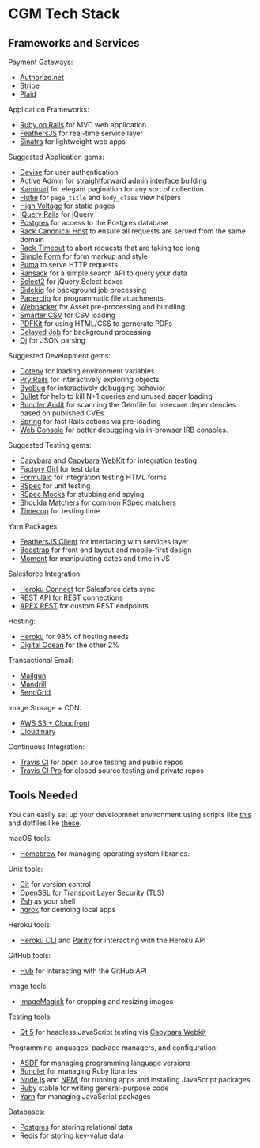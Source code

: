 CGM Tech Stack
==============

Frameworks and Services
----------------------

Payment Gateways:

* [Authorize.net](https://www.authorize.net/)
* [Stripe](https://stripe.com/)
* [Plaid](https://plaid.com/)

Application Frameworks: 

* [Ruby on Rails](http://guides.rubyonrails.org/) for MVC web application
* [FeathersJS](https://docs.feathersjs.com/) for real-time service layer
* [Sinatra](http://www.sinatrarb.com/) for lightweight web apps

Suggested Application gems:

* [Devise](https://github.com/plataformatec/devise) for user authentication
* [Active Admin](https://github.com/activeadmin/activeadmin) for straightforward admin interface building
* [Kaminari](https://github.com/kaminari/kaminari) for elegant pagination for any sort of collection
* [Flutie](https://github.com/thoughtbot/flutie) for `page_title` and `body_class` view
  helpers
* [High Voltage](https://github.com/thoughtbot/high_voltage) for static pages
* [jQuery Rails](https://github.com/rails/jquery-rails) for jQuery
* [Postgres](https://github.com/ged/ruby-pg) for access to the Postgres database
* [Rack Canonical Host](https://github.com/tylerhunt/rack-canonical-host) to
  ensure all requests are served from the same domain
* [Rack Timeout](https://github.com/heroku/rack-timeout) to abort requests that are
  taking too long
* [Simple Form](https://github.com/plataformatec/simple_form) for form markup
  and style
* [Puma](https://github.com/puma/puma) to serve HTTP requests
* [Ransack](https://github.com/activerecord-hackery/ransack) for a simple search API to query your data
* [Select2](https://github.com/argerim/select2-rails) for jQuery Select boxes
* [Sidekiq](http://sidekiq.org/) for background job processing
* [Paperclip](https://github.com/thoughtbot/paperclip) for programmatic file attachments
* [Webpacker](https://github.com/rails/webpacker) for Asset pre-processing and bundling
* [Smarter CSV](https://github.com/tilo/smarter_csv) for CSV loading
* [PDFKit](https://github.com/pdfkit/pdfkit) for using HTML/CSS to gernerate PDFs
* [Delayed Job](https://github.com/collectiveidea/delayed_job) for background processing
* [Oj](https://github.com/ohler55/oj) for JSON parsing

Suggested Development gems:

* [Dotenv](https://github.com/bkeepers/dotenv) for loading environment variables
* [Pry Rails](https://github.com/rweng/pry-rails) for interactively exploring
  objects
* [ByeBug](https://github.com/deivid-rodriguez/byebug) for interactively
  debugging behavior
* [Bullet](https://github.com/flyerhzm/bullet) for help to kill N+1 queries and
  unused eager loading
* [Bundler Audit](https://github.com/rubysec/bundler-audit) for scanning the
  Gemfile for insecure dependencies based on published CVEs
* [Spring](https://github.com/rails/spring) for fast Rails actions via
  pre-loading
* [Web Console](https://github.com/rails/web-console) for better debugging via
  in-browser IRB consoles.

Suggested Testing gems:

* [Capybara](https://github.com/jnicklas/capybara) and
  [Capybara WebKit](https://github.com/thoughtbot/capybara-webkit) for
  integration testing
* [Factory Girl](https://github.com/thoughtbot/factory_girl) for test data
* [Formulaic](https://github.com/thoughtbot/formulaic) for integration testing
  HTML forms
* [RSpec](https://github.com/rspec/rspec) for unit testing
* [RSpec Mocks](https://github.com/rspec/rspec-mocks) for stubbing and spying
* [Shoulda Matchers](https://github.com/thoughtbot/shoulda-matchers) for common
  RSpec matchers
* [Timecop](https://github.com/travisjeffery/timecop) for testing time

Yarn Packages:

* [FeathersJS Client](https://github.com/feathersjs/feathers-client) for interfacing with services layer
* [Boostrap](https://www.npmjs.com/package/bootstrap) for front end layout and mobile-first design
* [Moment](https://momentjs.com/) for manipulating dates and time in JS

Salesforce Integration:

* [Heroku Connect](https://www.heroku.com/connect) for Salesforce data sync
* [REST API](https://developer.salesforce.com/docs/atlas.en-us.api_rest.meta/api_rest/intro_what_is_rest_api.htm) for REST connections
* [APEX REST](https://developer.salesforce.com/page/Creating_REST_APIs_using_Apex_REST) for custom REST endpoints

Hosting:

* [Heroku](https://www.heroku.com/) for 98% of hosting needs
* [Digital Ocean](https://www.digitalocean.com/) for the other 2%

Transactional Email:

* [Mailgun](https://www.mailgun.com/)
* [Mandrill](https://www.mandrill.com/)
* [SendGrid](https://sendgrid.com/)

Image Storage + CDN:

* [AWS S3 + Cloudfront](https://aws.amazon.com/cloudfront/)
* [Cloudinary](https://cloudinary.com/)

Continuous Integration:

* [Travis CI](https://travis-ci.org/) for open source testing and public repos
* [Travis CI Pro](https://travis-ci.com/) for closed source testing and private repos

Tools Needed
------------

You can easily set up your developmnet environment using scripts like [this](https://github.com/thoughtbot/laptop)
and dotfiles like [these](https://github.com/thoughtbot/dotfiles).

macOS tools:

* [Homebrew] for managing operating system libraries.

[Homebrew]: http://brew.sh/

Unix tools:

* [Git] for version control
* [OpenSSL] for Transport Layer Security (TLS)
* [Zsh] as your shell
* [ngrok] for demoing local apps

[Git]: https://git-scm.com/
[OpenSSL]: https://www.openssl.org/
[Zsh]: http://www.zsh.org/
[ngrok]: https://ngrok.com/

Heroku tools:

* [Heroku CLI] and [Parity] for interacting with the Heroku API

[Heroku CLI]: https://devcenter.heroku.com/articles/heroku-cli
[Parity]: https://github.com/thoughtbot/parity

GitHub tools:

* [Hub] for interacting with the GitHub API

[Hub]: http://hub.github.com/

Image tools:

* [ImageMagick] for cropping and resizing images

Testing tools:

* [Qt 5] for headless JavaScript testing via [Capybara Webkit]

[Qt 5]: http://qt-project.org/
[Capybara Webkit]: https://github.com/thoughtbot/capybara-webkit

Programming languages, package managers, and configuration:

* [ASDF] for managing programming language versions
* [Bundler] for managing Ruby libraries
* [Node.js] and [NPM], for running apps and installing JavaScript packages
* [Ruby] stable for writing general-purpose code
* [Yarn] for managing JavaScript packages

[Bundler]: http://bundler.io/
[ImageMagick]: http://www.imagemagick.org/
[Node.js]: http://nodejs.org/
[NPM]: https://www.npmjs.org/
[ASDF]: https://github.com/asdf-vm/asdf
[Ruby]: https://www.ruby-lang.org/en/
[Yarn]: https://yarnpkg.com/en/

Databases:

* [Postgres] for storing relational data
* [Redis] for storing key-value data

[Postgres]: http://www.postgresql.org/
[Redis]: http://redis.io/
